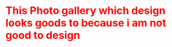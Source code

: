 <h1 style="color: red;"> This Photo gallery  which design looks goods to because i am not good to design </h1>
